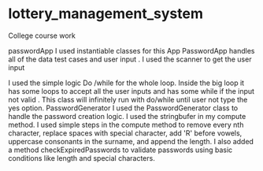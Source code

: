 # lottery_management_system
College course work

passwordApp
I used instantiable classes for this App
PasswordApp handles all of the data test cases and user input .
I used the scanner to get the user input 

I used the simple logic 
Do /while for the whole loop.
Inside the big loop it has some loops to accept all the user inputs and has some while if the input not valid .
This class will infinitely run with do/while until user not type the yes option.
PasswordGenerator
I used the PasswordGenerator class  to handle the password creation logic.
  I used the stringbufer in my compute method.
I used simple steps in the compute method to remove every nth character, replace spaces with  special character, add 'R' before vowels, uppercase consonants in the surname, and append the length.
 I also added a method checkExpiredPasswords to validate passwords using basic conditions like length and special characters. 









 













